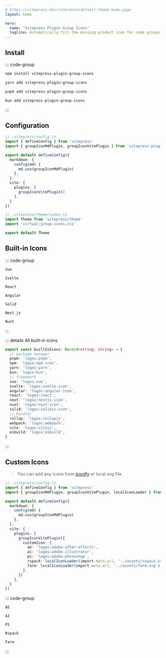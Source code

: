 ```yaml
---
# https://vitepress.dev/reference/default-theme-home-page
layout: home

hero:
  name: "Vitepress Plugin Group Icons"
  tagline: Automatically fill the missing product icon for code groups.
---
```


## Install

::: code-group

```sh [npm]
npm install vitepress-plugin-group-icons
```

```sh [yarn]
yarn add vitepress-plugin-group-icons
```

```sh [pnpm]
pnpm add vitepress-plugin-group-icons
```

```sh [bun]
bun add vitepress-plugin-group-icons
```

:::

## Configuration

```ts {3,8,13}
// .vitepress/config.ts
import { defineConfig } from 'vitepress'
import { groupIconMdPlugin, groupIconVitePlugin } from 'vitepress-plugin-group-icons'

export default defineConfig({
  markdown: {
    config(md) {
      md.use(groupIconMdPlugin)
    },
  },
  vite: {
    plugins: [
      groupIconVitePlugin()
    ],
  }
})
```

```ts {3}
// .vitepress/theme/index.ts
import Theme from 'vitepress/theme'
import 'virtual:group-icons.css'

export default Theme
```

## Built-in Icons

::: code-group

``` [Vue]
Vue
```

``` [Svelte]
Svelte
```

``` [React]
React
```

``` [Angular]
Angular
```

``` [Solid]
Solid
```

``` [Next.js]
Next.js
```

``` [Nuxt]
Nuxt
```

:::

::: details All built-in icons

```ts
export const builtInIcons: Record<string, string> = {
  // package manager
  pnpm: 'logos:pnpm',
  npm: 'logos:npm-icon',
  yarn: 'logos:yarn',
  bun: 'logos:bun',
  // framework
  vue: 'logos:vue',
  svelte: 'logos:svelte-icon',
  angular: 'logos:angular-icon',
  react: 'logos:react',
  next: 'logos:nextjs-icon',
  nuxt: 'logos:nuxt-icon',
  solid: 'logos:solidjs-icon',
  // bundler
  rollup: 'logos:rollupjs',
  webpack: 'logos:webpack',
  vite: 'logos:vitejs',
  esbuild: 'logos:esbuild',
}
```

:::

## Custom Icons

> You can add any icons from [iconify](https://icon-sets.iconify.design/) or local svg file.

```ts {3,14-20}
// .vitepress/config.ts
import { defineConfig } from 'vitepress'
import { groupIconMdPlugin, groupIconVitePlugin, localIconLoader } from 'vitepress-plugin-group-icons'

export default defineConfig({
  markdown: {
    config(md) {
      md.use(groupIconMdPlugin)
    },
  },
  vite: {
    plugins: [
      groupIconVitePlugin({
        customIcon: {
          ae: 'logos:adobe-after-effects',
          ai: 'logos:adobe-illustrator',
          ps: 'logos:adobe-photoshop',
          rspack: localIconLoader(import.meta.url, '../assets/rspack.svg'),
          farm: localIconLoader(import.meta.url, '../assets/farm.svg'),
        },
      })
    ],
  }
})
```

::: code-group

``` [AE]
AE
```

``` [AI]
AI
```

``` [PS]
PS
```

``` [Rspack]
Rspack
```

``` [Farm]
Farm
```

:::

